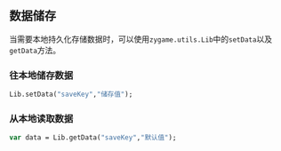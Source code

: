 ## 数据储存

当需要本地持久化存储数据时，可以使用`zygame.utils.Lib`中的`setData`以及`getData`方法。

### 往本地储存数据

```haxe
Lib.setData("saveKey","储存值");
```

### 从本地读取数据

```haxe
var data = Lib.getData("saveKey","默认值");
```

